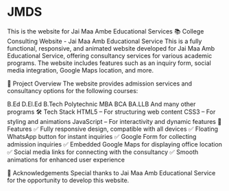 # JMDS
This is the website for Jai Maa Ambe Educational Services
📚 College Consulting Website - Jai Maa Amb Educational Service
This is a fully functional, responsive, and animated website developed for Jai Maa Amb Educational Service, offering consultancy services for various academic programs. The website includes features such as an inquiry form, social media integration, Google Maps location, and more.

🎯 Project Overview
The website provides admission services and consultancy options for the following courses:

B.Ed
D.El.Ed
B.Tech
Polytechnic
MBA
BCA
BA.LLB
And many other programs
🛠️ Tech Stack
HTML5 – For structuring web content
CSS3 – For styling and animations
JavaScript – For interactivity and dynamic features
📢 Features
✅ Fully responsive design, compatible with all devices
✅ Floating WhatsApp button for instant inquiries
✅ Google Form for collecting admission inquiries
✅ Embedded Google Maps for displaying office location
✅ Social media links for connecting with the consultancy
✅ Smooth animations for enhanced user experience

🙌 Acknowledgements
Special thanks to Jai Maa Amb Educational Service for the opportunity to develop this website.
